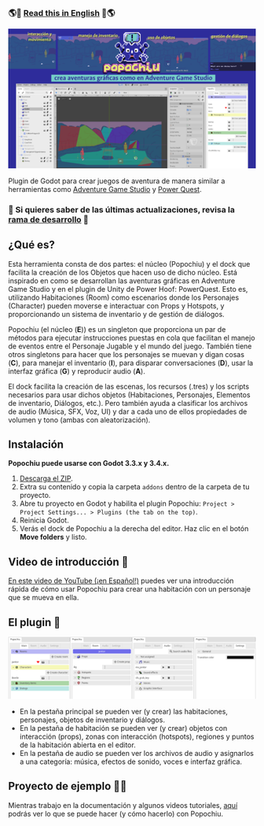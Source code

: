 ### 🌎💬 [Read this in English](./README.md) 💬🌎

![cover](./imgs/popochiu_hero-es.png "Popochiu")

<!-- no toc -->
Plugin de Godot para crear juegos de aventura de manera similar a herramientas como [Adventure Game Studio](https://www.adventuregamestudio.co.uk/) y [Power Quest](https://powerhoof.itch.io/powerquest).


### 🧠 Si quieres saber de las últimas actualizaciones, revisa la [rama de desarrollo](https://github.com/mapedorr/popochiu/tree/dev) 🧠


## ¿Qué es?

Esta herramienta consta de dos partes: el núcleo (Popochiu) y el dock que facilita la creación de los Objetos que hacen uso de dicho núcleo. Está inspirado en como se desarrollan las aventuras gráficas en Adventure Game Studio y en el plugin de Unity de Power Hoof: PowerQuest. Esto es, utilizando Habitaciones (Room) como escenarios donde los Personajes (Character) pueden moverse e interactuar con Props y Hotspots, y proporcionando un sistema de inventario y de gestión de diálogos.

Popochiu (el núcleo (**E**)) es un singleton que proporciona un par de métodos para ejecutar instrucciones puestas en cola que facilitan el manejo de eventos entre el Personaje Jugable y el mundo del juego. También tiene otros singletons para hacer que los personajes se muevan y digan cosas (**C**), para manejar el inventario (**I**), para disparar conversaciones (**D**), usar la interfaz gráfica (**G**) y reproducir audio (**A**).

El dock facilita la creación de las escenas, los recursos (.tres) y los scripts necesarios para usar dichos objetos (Habitaciones, Personajes, Elementos de inventario, Diálogos, etc.). Pero también ayuda a clasificar los archivos de audio (Música, SFX, Voz, UI) y dar a cada uno de ellos propiedades de volumen y tono (ambas con aleatorización).


## Instalación

**Popochiu puede usarse con Godot 3.3.x y 3.4.x.**

1. [Descarga el ZIP](https://github.com/mapedorr/popochiu/archive/refs/heads/main.zip).
2. Extra su contenido y copia la carpeta `addons` dentro de la carpeta de tu proyecto.
3. Abre tu proyecto en Godot y habilita el plugin Popochiu: `Project > Project Settings... > Plugins (the tab on the top)`.
4. Reinicia Godot.
5. Verás el dock de Popochiu a la derecha del editor. Haz clic en el botón **Move folders** y listo.


## Video de introducción 🎥

[En este video de YouTube (¡en Español!)](https://www.youtube.com/watch?v=kS9mrP0tgUw) puedes ver una introducción rápida de cómo usar Popochiu para crear una habitación con un personaje que se mueva en ella.


## El plugin 🔌

![Pestañas del dock de Popochiu](./imgs/popochiu_dock-tabs.png "Pestañas del dock")

- En la pestaña principal se pueden ver (y crear) las habitaciones, personajes, objetos de inventario y diálogos.
- En la pestaña de habitación se pueden ver (y crear) objetos con interacción (props), zonas con interacción (hotspots), regiones y puntos de la habitación abierta en el editor.
- En la pestaña de audio se pueden ver los archivos de audio y asignarlos a una categoría: música, efectos de sonido, voces e interfaz gráfica.


## Proyecto de ejemplo 👩‍🏫

Mientras trabajo en la documentación y algunos videos tutoriales, [aquí](https://github.com/mapedorr/popochiu_powerquest) podrás ver lo que se puede hacer (y cómo hacerlo) con Popochiu.


<!-- ## Características 📃

![Popochiu](./imgs/popochiu_01.gif "Popochiu en acción")

- Se pueden encadenar instrucciones fácilmente usando la función E.run([...]):
  ```gdscript
  func _on_room_transition_ended() -> void:
    # Así puede crearse una conversación entre el personaje jugable y el
    # personaje no jugable Paco.
    E.run([
      'Player: Hola',
      'Paco: Hola',
      'Player: ¿Esto es una isla?',
      'Paco: No. Un juego de aventura.',
      C.player.face_right(),
      C.player.face_left(),
      '...',
      'Player: Ah bueno.',
    ])
  ```
- Acceso rápido a las funciones del plugin:
  
  **E (para acceder a Popochiu.gd (singleton))**
    ```gdscript
    E.goto_room('Cave')
    yield(E.wait(3), 'completed')
    ```
  **C (para acceder a ICharacter.gd (singleton))**
    ```gdscript
    # El personaje controlado por el jugador dice Hola
    C.player.say('Hola')
    # Un personaje llamado Barney se pone grosero
    C.character_say('Barney', '¡Cállese maricón!')
    # El personaje controlado por el jugador se pone grosero también
    C.player_say('Qué malparido tan grosero')
    ```
  **I (para acceder a IInventory.gd (singleton))**
    ```gdscript
    # Añade el ítem Bucket al inventario
    I.add_item('Bucket')
    # Añade el ítem Bucket al inventario y lo hace, automáticamente, el ítem activo
    I.add_item_as_active('Bucket')
    ```
  **D (para acceder a IDialogTree.gd (singleton))**
    ```gdscript
      func on_interact() -> void:
	      yield(D.show_dialog('ChatWithBarney'), 'completed')
    ```
  **G (para acceder a IGraphicInterface.gd (singleton))**
    ```gdscript
    # Muestra un mensaje centrado, como una notificación.
    G.display('Usa clic izquierdo para interactuar y clic derecho para examinar')
    # En la parte inferior de la pantalla se puede ver el nombre del objeto sobre el que está el cursor
    G.show_info('Llave')
    ``` -->
